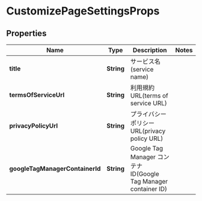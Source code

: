 

# CustomizePageSettingsProps


## Properties

| Name | Type | Description | Notes |
|------------ | ------------- | ------------- | -------------|
|**title** | **String** | サービス名(service name) |  |
|**termsOfServiceUrl** | **String** | 利用規約URL(terms of service URL) |  |
|**privacyPolicyUrl** | **String** | プライバシーポリシーURL(privacy policy URL) |  |
|**googleTagManagerContainerId** | **String** | Google Tag Manager コンテナ ID(Google Tag Manager container ID) |  |



